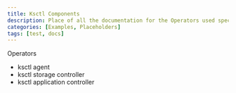 ```yaml
---
title: Ksctl Components
description: Place of all the documentation for the Operators used specifically for k8s clusters
categories: [Examples, Placeholders]
tags: [test, docs]
---
```


Operators
- ksctl agent
- ksctl storage controller
- ksctl application controller



